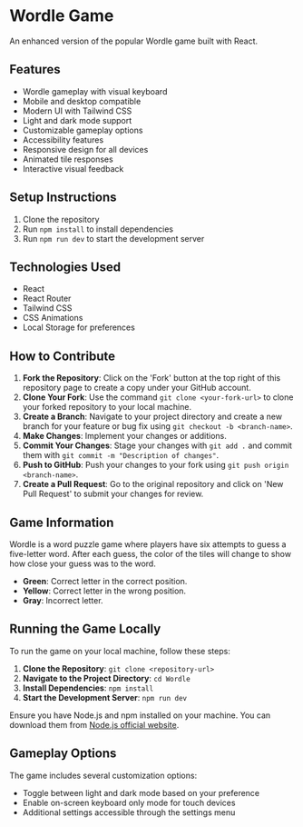 # Wordle Game

An enhanced version of the popular Wordle game built with React.

## Features

- Wordle gameplay with visual keyboard
- Mobile and desktop compatible
- Modern UI with Tailwind CSS
- Light and dark mode support
- Customizable gameplay options
- Accessibility features
- Responsive design for all devices
- Animated tile responses
- Interactive visual feedback

## Setup Instructions

1. Clone the repository
2. Run `npm install` to install dependencies
3. Run `npm run dev` to start the development server

## Technologies Used

- React
- React Router
- Tailwind CSS
- CSS Animations
- Local Storage for preferences

## How to Contribute

1. **Fork the Repository**: Click on the 'Fork' button at the top right of this repository page to create a copy under your GitHub account.
2. **Clone Your Fork**: Use the command `git clone <your-fork-url>` to clone your forked repository to your local machine.
3. **Create a Branch**: Navigate to your project directory and create a new branch for your feature or bug fix using `git checkout -b <branch-name>`.
4. **Make Changes**: Implement your changes or additions.
5. **Commit Your Changes**: Stage your changes with `git add .` and commit them with `git commit -m "Description of changes"`.
6. **Push to GitHub**: Push your changes to your fork using `git push origin <branch-name>`.
7. **Create a Pull Request**: Go to the original repository and click on 'New Pull Request' to submit your changes for review.

## Game Information

Wordle is a word puzzle game where players have six attempts to guess a five-letter word. After each guess, the color of the tiles will change to show how close your guess was to the word.

- **Green**: Correct letter in the correct position.
- **Yellow**: Correct letter in the wrong position.
- **Gray**: Incorrect letter.

## Running the Game Locally

To run the game on your local machine, follow these steps:

1. **Clone the Repository**: `git clone <repository-url>`
2. **Navigate to the Project Directory**: `cd Wordle`
3. **Install Dependencies**: `npm install`
4. **Start the Development Server**: `npm run dev`

Ensure you have Node.js and npm installed on your machine. You can download them from [Node.js official website](https://nodejs.org/).

## Gameplay Options

The game includes several customization options:

- Toggle between light and dark mode based on your preference
- Enable on-screen keyboard only mode for touch devices
- Additional settings accessible through the settings menu
